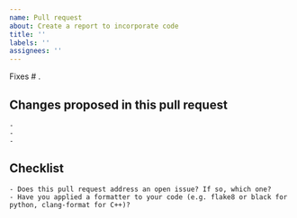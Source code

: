 ```yaml
---
name: Pull request
about: Create a report to incorporate code
title: ''
labels: ''
assignees: ''
---
```


Fixes # .

## Changes proposed in this pull request
    -
    -
    -


## Checklist
    - Does this pull request address an open issue? If so, which one?
    - Have you applied a formatter to your code (e.g. flake8 or black for python, clang-format for C++)?
